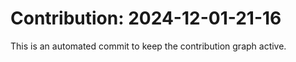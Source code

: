 # Contribution: 2024-12-01-21-16
This is an automated commit to keep the contribution graph active.
